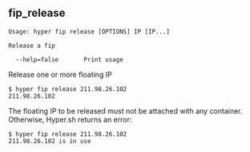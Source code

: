 ## fip_release

    Usage: hyper fip release [OPTIONS] IP [IP...]

    Release a fip

      --help=false       Print usage

Release one or more floating IP

    $ hyper fip release 211.98.26.102
    211.98.26.102

The floating IP to be released must not be attached with any container. Otherwise, Hyper.sh returns an error:

	$ hyper fip release 211.98.26.102
	211.98.26.102 is in use
